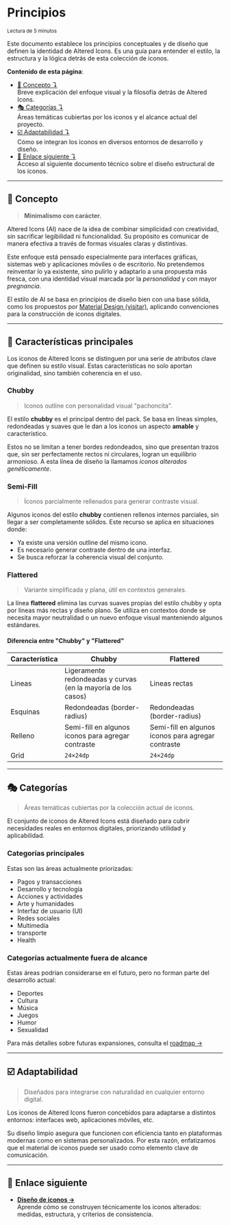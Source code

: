 # Principios

<sub>Lectura de 5 minutos</sub>

Este documento establece los principios conceptuales y de diseño que definen la identidad de Altered Icons. Es una guía para entender el estilo, la estructura y la lógica detrás de esta colección de iconos.

**Contenido de esta página**:

+ [🗿 Concepto ↴](#-concepto)  
   Breve explicación del enfoque visual y la filosofía detrás de Altered Icons.
+ [🎭 Categorías ↴](#-categorías)  
   Áreas temáticas cubiertas por los iconos y el alcance actual del proyecto.
+ [☑️ Adaptabilidad ↴](#-adaptabilidad)  
   Cómo se integran los iconos en diversos entornos de desarrollo y diseño.
+ [📍 Enlace siguiente ↴](#-enlace-siguiente)  
   Acceso al siguiente documento técnico sobre el diseño estructural de los iconos.

---

## 🗿 Concepto

> **Minimalismo con carácter.**

Altered Icons (AI) nace de la idea de combinar simplicidad con creatividad, sin sacrificar legibilidad ni funcionalidad. Su propósito es comunicar de manera efectiva a través de formas visuales claras y distintivas.

Este enfoque está pensado especialmente para interfaces gráficas, sistemas web y aplicaciones móviles o de escritorio. No pretendemos reinventar lo ya existente, sino pulirlo y adaptarlo a una propuesta más fresca, con una identidad visual marcada por la *personalidad* y con mayor *pregnancia*.

El estilo de AI se basa en principios de diseño bien con una base sólida, como los propuestos por [Material Design (visitar)](https://m2.material.io/design/iconography/system-icons.html), aplicando convenciones para la construcción de iconos digitales.

<!-- IMAGEN: esquema visual del concepto, como un icono comparativo entre estilos -->

---

## 💭 Características principales

Los iconos de Altered Icons se distinguen por una serie de atributos clave que definen su estilo visual. Estas características no solo aportan originalidad, sino también coherencia en el uso.

### Chubby

> Iconos outline con personalidad visual "pachoncita".

El estilo **chubby** es el principal dentro del pack. Se basa en líneas simples, redondeadas y suaves que le dan a los iconos un aspecto **amable** y característico.

Estos no se limitan a tener bordes redondeados, sino que presentan trazos que, sin ser perfectamente rectos ni circulares, logran un equilibrio armonioso. A esta línea de diseño la llamamos *iconos alterados genéticamente*.

<!-- [IMAGE: icono chubby vs icono tradicional]() -->

### Semi-Fill

> Íconos parcialmente rellenados para generar contraste visual.

Algunos iconos del estilo **chubby** contienen rellenos internos parciales, sin llegar a ser completamente sólidos. Este recurso se aplica en situaciones donde:

+ Ya existe una versión outline del mismo icono.
+ Es necesario generar contraste dentro de una interfaz.
+ Se busca reforzar la coherencia visual del conjunto.

<!-- ![IMAGEN: icono semi-fill]() -->

### Flattered

> Variante simplificada y plana, útil en contextos generales.

La línea **flattered** elimina las curvas suaves propias del estilo chubby y opta por líneas más rectas y diseño plano. Se utiliza en contextos donde se necesita mayor neutralidad o un nuevo enfoque visual manteniendo algunos estándares.

#### Diferencia entre "Chubby" y "Flattered"
| Característica | Chubby                                                        | Flattered                                          |
| -------------- | ------------------------------------------------------------- | -------------------------------------------------- |
| Lineas         | Ligeramente redondeadas y curvas (en la mayoría de los casos) | Lineas rectas                                      |
| Esquinas       | Redondeadas (border-radius)                                   | Redondeadas (border-radius)                        |
| Relleno        | Semi-fill en algunos iconos para agregar contraste            | Semi-fill en algunos iconos para agregar contraste |
| Grid           | `24×24dp`                                                     | `24×24dp`                                          |


---

## 🎭 Categorías

> Áreas temáticas cubiertas por la colección actual de iconos.

El conjunto de iconos de Altered Icons está diseñado para cubrir necesidades reales en entornos digitales, priorizando utilidad y aplicabilidad.

### Categorías principales

Estas son las áreas actualmente priorizadas:

- Pagos y transacciones  
- Desarrollo y tecnología  
- Acciones y actividades  
- Arte y humanidades  
- Interfaz de usuario (UI)  
- Redes sociales 
- Multimedia  
- transporte
- Health 

### Categorías actualmente fuera de alcance

Estas áreas podrían considerarse en el futuro, pero no forman parte del desarrollo actual:

- Deportes  
- Cultura  
- Música  
- Juegos  
- Humor  
- Sexualidad  

Para más detalles sobre futuras expansiones, consulta el [roadmap →](../../ROADMAP.md)

---

## ☑️ Adaptabilidad

> Diseñados para integrarse con naturalidad en cualquier entorno digital.

Los iconos de Altered Icons fueron concebidos para adaptarse a distintos entornos: interfaces web, aplicaciones móviles, etc.

Su diseño limpio asegura que funcionen con eficiencia tanto en plataformas modernas como en sistemas personalizados. Por esta razón, enfatizamos que el material de iconos puede ser usado como elemento clave de comunicación.

<!-- ![galería pequeña de iconos en distintos contextos]() -->

---

## 📍 Enlace siguiente

+ **[Diseño de iconos →](./02_diseño.md)**  
   Aprende cómo se construyen técnicamente los iconos alterados: medidas, estructura, y criterios de consistencia.